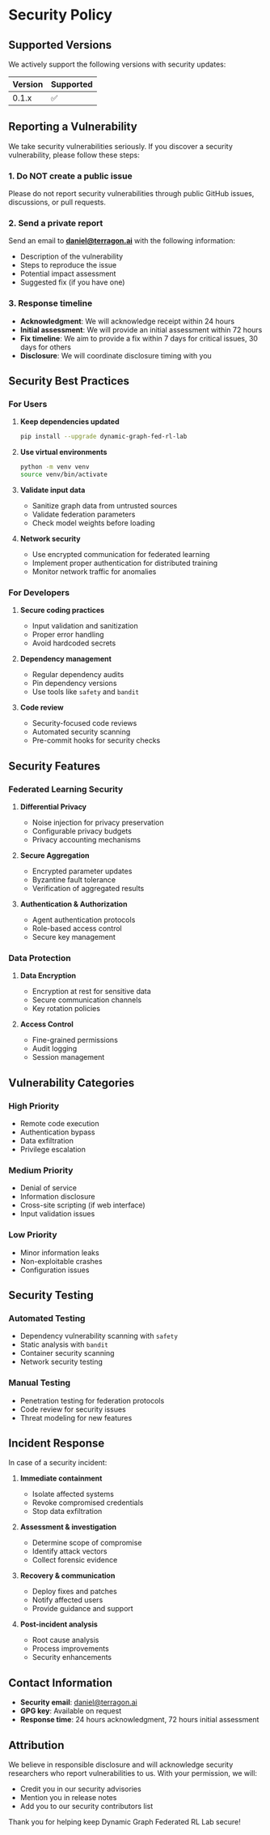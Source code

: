 # Security Policy

## Supported Versions

We actively support the following versions with security updates:

| Version | Supported          |
| ------- | ------------------ |
| 0.1.x   | :white_check_mark: |

## Reporting a Vulnerability

We take security vulnerabilities seriously. If you discover a security vulnerability, please follow these steps:

### 1. Do NOT create a public issue

Please do not report security vulnerabilities through public GitHub issues, discussions, or pull requests.

### 2. Send a private report

Send an email to **daniel@terragon.ai** with the following information:

- Description of the vulnerability
- Steps to reproduce the issue
- Potential impact assessment
- Suggested fix (if you have one)

### 3. Response timeline

- **Acknowledgment**: We will acknowledge receipt within 24 hours
- **Initial assessment**: We will provide an initial assessment within 72 hours
- **Fix timeline**: We aim to provide a fix within 7 days for critical issues, 30 days for others
- **Disclosure**: We will coordinate disclosure timing with you

## Security Best Practices

### For Users

1. **Keep dependencies updated**
   ```bash
   pip install --upgrade dynamic-graph-fed-rl-lab
   ```

2. **Use virtual environments**
   ```bash
   python -m venv venv
   source venv/bin/activate
   ```

3. **Validate input data**
   - Sanitize graph data from untrusted sources
   - Validate federation parameters
   - Check model weights before loading

4. **Network security**
   - Use encrypted communication for federated learning
   - Implement proper authentication for distributed training
   - Monitor network traffic for anomalies

### For Developers

1. **Secure coding practices**
   - Input validation and sanitization
   - Proper error handling
   - Avoid hardcoded secrets

2. **Dependency management**
   - Regular dependency audits
   - Pin dependency versions
   - Use tools like `safety` and `bandit`

3. **Code review**
   - Security-focused code reviews
   - Automated security scanning
   - Pre-commit hooks for security checks

## Security Features

### Federated Learning Security

1. **Differential Privacy**
   - Noise injection for privacy preservation
   - Configurable privacy budgets
   - Privacy accounting mechanisms

2. **Secure Aggregation**
   - Encrypted parameter updates
   - Byzantine fault tolerance
   - Verification of aggregated results

3. **Authentication & Authorization**
   - Agent authentication protocols
   - Role-based access control
   - Secure key management

### Data Protection

1. **Data Encryption**
   - Encryption at rest for sensitive data
   - Secure communication channels
   - Key rotation policies

2. **Access Control**
   - Fine-grained permissions
   - Audit logging
   - Session management

## Vulnerability Categories

### High Priority
- Remote code execution
- Authentication bypass
- Data exfiltration
- Privilege escalation

### Medium Priority
- Denial of service
- Information disclosure
- Cross-site scripting (if web interface)
- Input validation issues

### Low Priority
- Minor information leaks
- Non-exploitable crashes
- Configuration issues

## Security Testing

### Automated Testing
- Dependency vulnerability scanning with `safety`
- Static analysis with `bandit`
- Container security scanning
- Network security testing

### Manual Testing
- Penetration testing for federation protocols
- Code review for security issues
- Threat modeling for new features

## Incident Response

In case of a security incident:

1. **Immediate containment**
   - Isolate affected systems
   - Revoke compromised credentials
   - Stop data exfiltration

2. **Assessment & investigation**
   - Determine scope of compromise
   - Identify attack vectors
   - Collect forensic evidence

3. **Recovery & communication**
   - Deploy fixes and patches
   - Notify affected users
   - Provide guidance and support

4. **Post-incident analysis**
   - Root cause analysis
   - Process improvements
   - Security enhancements

## Contact Information

- **Security email**: daniel@terragon.ai
- **GPG key**: Available on request
- **Response time**: 24 hours acknowledgment, 72 hours initial assessment

## Attribution

We believe in responsible disclosure and will acknowledge security researchers who report vulnerabilities to us. With your permission, we will:

- Credit you in our security advisories
- Mention you in release notes
- Add you to our security contributors list

Thank you for helping keep Dynamic Graph Federated RL Lab secure!